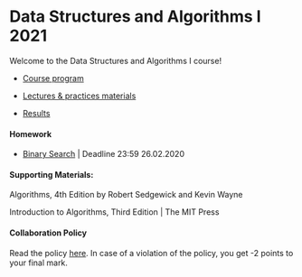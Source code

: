 # Data Structures and Algorithms I 2021

Welcome to the Data Structures and Algorithms I course! 


- [Course program](/program.md)

- [Lectures & practices materials](/materials/materials.md)

- [Results](https://docs.google.com/spreadsheets/d/1y64zLuW_gzcHhovapxaTmpZBLJJldIJtJb5paGbvseM/edit?usp=sharing)


#### Homework
- [Binary Search](https://contest.yandex.ru/contest/25231/standings) | Deadline 23:59 26.02.2020

#### Supporting Materials:

Algorithms, 4th Edition by Robert Sedgewick and Kevin Wayne

Introduction to Algorithms, Third Edition | The MIT Press

#### Collaboration Policy

Read the policy [here](/collaboration-policy.md). In case of a violation of the policy, you get -2 points to your final mark.
